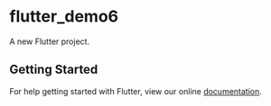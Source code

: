 # flutter_demo6

A new Flutter project.

## Getting Started

For help getting started with Flutter, view our online
[documentation](https://flutter.io/).
